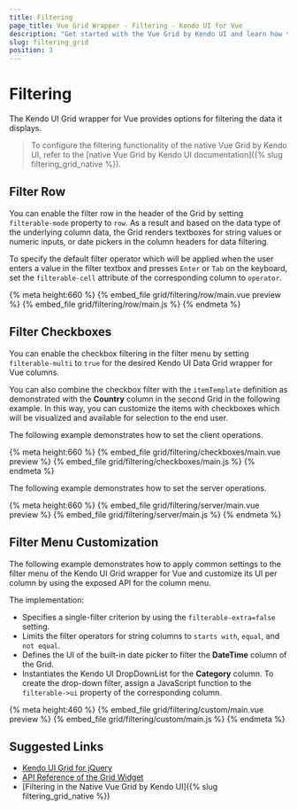 ```yaml
---
title: Filtering
page_title: Vue Grid Wrapper - Filtering - Kendo UI for Vue
description: "Get started with the Vue Grid by Kendo UI and learn how to configure its filtering functionality."
slug: filtering_grid
position: 3
---
```


# Filtering

The Kendo UI Grid wrapper for Vue provides options for filtering the data it displays.

> To configure the filtering functionality of the native Vue Grid by Kendo UI, refer to the [native Vue Grid by Kendo UI documentation]({% slug filtering_grid_native %}).

## Filter Row

You can enable the filter row in the header of the Grid by setting `filterable-mode` property to `row`. As a result and based on the data type of the underlying column data, the Grid renders textboxes for string values or numeric inputs, or date pickers in the column headers for data filtering.

To specify the default filter operator which will be applied when the user enters a value in the filter textbox and presses `Enter` or `Tab` on the keyboard, set the `filterable-cell` attribute of the corresponding column to `operator`.

{% meta height:660 %}
{% embed_file grid/filtering/row/main.vue preview %}
{% embed_file grid/filtering/row/main.js %}
{% endmeta %}

## Filter Checkboxes

You can enable the checkbox filtering in the filter menu by setting `filterable-multi` to `true` for the desired Kendo UI Data Grid wrapper for Vue columns.

You can also combine the checkbox filter with the `itemTemplate` definition as demonstrated with the **Country** column in the second Grid in the following example. In this way, you can customize the items with checkboxes which will be visualized and available for selection to the end user.

The following example demonstrates how to set the client operations.

{% meta height:660 %}
{% embed_file grid/filtering/checkboxes/main.vue preview %}
{% embed_file grid/filtering/checkboxes/main.js %}
{% endmeta %}

The following example demonstrates how to set the server operations.

{% meta height:660 %}
{% embed_file grid/filtering/server/main.vue preview %}
{% embed_file grid/filtering/server/main.js %}
{% endmeta %}

## Filter Menu Customization

The following example demonstrates how to apply common settings to the filter menu of the Kendo UI Grid wrapper for Vue and customize its UI per column by using the exposed API for the column menu.

The implementation:
* Specifies a single-filter criterion by using the `filterable-extra=false` setting.
* Limits the filter operators for string columns to `starts with`, `equal`, and `not equal`.
* Defines the UI of the built-in date picker to filter the **DateTime** column of the Grid.
* Instantiates the Kendo UI DropDownList for the **Category** column. To create the drop-down filter, assign a JavaScript function to the `filterable->ui` property of the corresponding column.

{% meta height:460 %}
{% embed_file grid/filtering/custom/main.vue preview %}
{% embed_file grid/filtering/custom/main.js %}
{% endmeta %}

## Suggested Links

* [Kendo UI Grid for jQuery](https://docs.telerik.com/kendo-ui/controls/data-management/grid/overview)
* [API Reference of the Grid Widget](https://docs.telerik.com/kendo-ui/api/javascript/ui/grid)
* [Filtering in the Native Vue Grid by Kendo UI]({% slug filtering_grid_native %})
